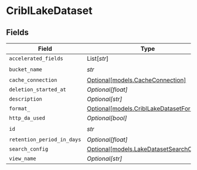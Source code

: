 # CriblLakeDataset


## Fields

| Field                                                                            | Type                                                                             | Required                                                                         | Description                                                                      |
| -------------------------------------------------------------------------------- | -------------------------------------------------------------------------------- | -------------------------------------------------------------------------------- | -------------------------------------------------------------------------------- |
| `accelerated_fields`                                                             | List[*str*]                                                                      | :heavy_minus_sign:                                                               | N/A                                                                              |
| `bucket_name`                                                                    | *str*                                                                            | :heavy_check_mark:                                                               | N/A                                                                              |
| `cache_connection`                                                               | [Optional[models.CacheConnection]](../models/cacheconnection.md)                 | :heavy_minus_sign:                                                               | N/A                                                                              |
| `deletion_started_at`                                                            | *Optional[float]*                                                                | :heavy_minus_sign:                                                               | N/A                                                                              |
| `description`                                                                    | *Optional[str]*                                                                  | :heavy_minus_sign:                                                               | N/A                                                                              |
| `format_`                                                                        | [Optional[models.CriblLakeDatasetFormat]](../models/cribllakedatasetformat.md)   | :heavy_minus_sign:                                                               | N/A                                                                              |
| `http_da_used`                                                                   | *Optional[bool]*                                                                 | :heavy_minus_sign:                                                               | N/A                                                                              |
| `id`                                                                             | *str*                                                                            | :heavy_check_mark:                                                               | N/A                                                                              |
| `retention_period_in_days`                                                       | *Optional[float]*                                                                | :heavy_minus_sign:                                                               | N/A                                                                              |
| `search_config`                                                                  | [Optional[models.LakeDatasetSearchConfig]](../models/lakedatasetsearchconfig.md) | :heavy_minus_sign:                                                               | N/A                                                                              |
| `view_name`                                                                      | *Optional[str]*                                                                  | :heavy_minus_sign:                                                               | N/A                                                                              |